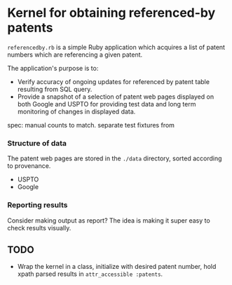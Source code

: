 # Kernel for obtaining referenced-by patents

`referencedby.rb` is a simple Ruby application which acquires a list of
patent numbers which are referencing a given patent.

The application's purpose is to:

* Verify accuracy of ongoing updates for referenced by 
  patent table resulting from SQL query.
* Provide a snapshot of a selection of patent web pages displayed
  on both Google and USPTO for providing test data and long term
  monitoring of changes in displayed data.



spec: manual counts to match. separate test fixtures from

### Structure of data

The patent web pages are stored in the `./data` directory, sorted
according to provenance.

* USPTO
* Google


### Reporting results

Consider making output as report? The idea is making it super easy to
check results visually.

## TODO

* Wrap the kernel in a class, initialize with desired patent number,
  hold xpath parsed results in `attr_accessible :patents`.

